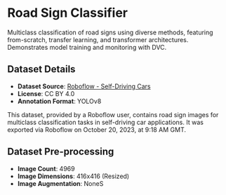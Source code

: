Road Sign Classifier
==============================

Multiclass classification of road signs using diverse methods, featuring from-scratch, transfer learning, and transformer architectures. Demonstrates model training and monitoring with DVC.

Dataset Details
--------

- **Dataset Source**: [Roboflow - Self-Driving Cars](https://universe.roboflow.com/selfdriving-car-qtywx/self-driving-cars-lfjou)
- **License**: CC BY 4.0
- **Annotation Format**: YOLOv8

This dataset, provided by a Roboflow user, contains road sign images for multiclass classification tasks in self-driving car applications. It was exported via Roboflow on October 20, 2023, at 9:18 AM GMT.

Dataset Pre-processing
---

- **Image Count**: 4969
- **Image Dimensions**: 416x416 (Resized)
- **Image Augmentation**: NoneS
